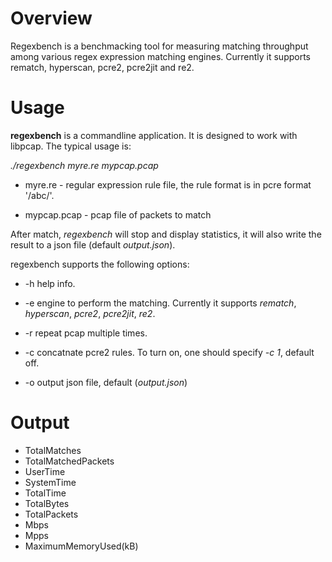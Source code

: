 # Overview #

Regexbench is a benchmacking tool for measuring matching
throughput among various regex expression matching engines. Currently it
supports rematch, hyperscan, pcre2, pcre2jit and re2.

# Usage #

**regexbench** is a commandline application. It is designed to
work with libpcap. The typical usage is:

*./regexbench myre.re mypcap.pcap*

* myre.re - regular expression rule file, the rule format is in pcre
  format '/abc/'.

* mypcap.pcap - pcap file of packets to match

After match, *regexbench* will stop and display statistics, it will
also write the result to a json file (default *output.json*).

regexbench supports the following options:

* -h help info.

* -e engine to perform the matching. Currently it supports *rematch*,
   *hyperscan*, *pcre2*, *pcre2jit*, *re2*.

* -r repeat pcap multiple times.

* -c concatnate pcre2 rules. To turn on, one should specify *-c 1*,
   default off.

* -o output json file, default (*output.json*)

# Output #

* TotalMatches
* TotalMatchedPackets
* UserTime
* SystemTime
* TotalTime
* TotalBytes
* TotalPackets
* Mbps
* Mpps
* MaximumMemoryUsed(kB)
